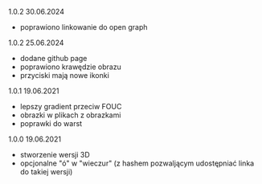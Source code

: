 1.0.2 30.06.2024
- poprawiono linkowanie do open graph

1.0.2 25.06.2024
- dodane github page
- poprawiono krawędzie obrazu
- przyciski mają nowe ikonki 

1.0.1 19.06.2021
- lepszy gradient przeciw FOUC
- obrazki w plikach z obrazkami
- poprawki do warst

1.0.0 19.06.2021
- stworzenie wersji 3D
- opcjonalne "ó" w "wieczur" (z hashem pozwaljącym udostępniać linka do takiej wersji)